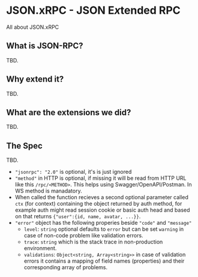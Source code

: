# JSON.xRPC - JSON E*x*tended RPC

All about JSON.xRPC

## What is JSON-RPC?

TBD.

## Why extend it?

TBD.

## What are the extensions we did?

TBD.

## The Spec

TBD.

* `"jsonrpc": "2.0"` is optional, it's is just ignored
* `"method"` in HTTP is optional, if missing it will be read from HTTP URL like this `/rpc/<METHOD>`. This helps using Swagger/OpenAPI/Postman. In WS method is manadatory.
* When called the function recieves a second optional parameter called `ctx` (for context) containing the object returned by auth method, for example auth might read session cookie or basic auth head and based on that returns `{"user":{id, name, avatar, ...}}`. 
* `"error"` object has the following properies beside `"code"` and `"message"`
  * `level`: `string` optional defaults to `error` but can be set `warning` in case of non-code problem like validation errors.
  * `trace`: `string`  which is the stack trace in non-production environment.
  * `validations`: `Object<string, Array<string>>` in case of validation errors it contains a mapping of field names (properties) and their corresponding array of problems.
